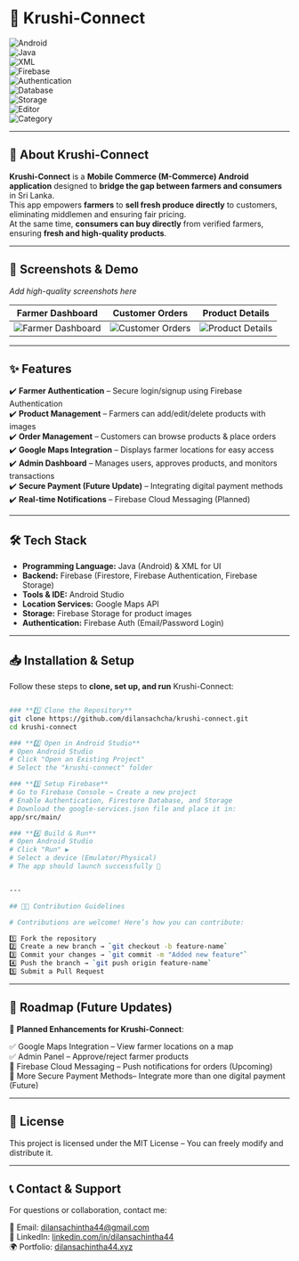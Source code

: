 # 🌾 Krushi-Connect 
![Android](https://img.shields.io/badge/Platform-Android-green)  
![Java](https://img.shields.io/badge/Code-Java-blue)  
![XML](https://img.shields.io/badge/UI-XML-blueviolet)  
![Firebase](https://img.shields.io/badge/Backend-Firebase-orange)  
![Authentication](https://img.shields.io/badge/Auth-FirebaseAuth-yellow)  
![Database](https://img.shields.io/badge/Database-Firestore-red)  
![Storage](https://img.shields.io/badge/Storage-FirebaseStorage-purple)  
![Editor](https://img.shields.io/badge/IDE-Android%20Studio-brightgreen)  
![Category](https://img.shields.io/badge/Type-M--Commerce-lightgrey)  

---

## 🌱 About Krushi-Connect

**Krushi-Connect** is a **Mobile Commerce (M-Commerce) Android application** designed to **bridge the gap between farmers and consumers** in Sri Lanka.  
This app empowers **farmers** to **sell fresh produce directly** to customers, eliminating middlemen and ensuring fair pricing.  
At the same time, **consumers can buy directly** from verified farmers, ensuring **fresh and high-quality products**.

---

## 📸 Screenshots & Demo
_Add high-quality screenshots here_

| Farmer Dashboard | Customer Orders | Product Details |
|------------------|----------------|-----------------|
| ![Farmer Dashboard](link-to-image) | ![Customer Orders](link-to-image) | ![Product Details](link-to-image) |

---

## ✨ Features
✔️ **Farmer Authentication** – Secure login/signup using Firebase Authentication  
✔️ **Product Management** – Farmers can add/edit/delete products with images  
✔️ **Order Management** – Customers can browse products & place orders  
✔️ **Google Maps Integration** – Displays farmer locations for easy access  
✔️ **Admin Dashboard** – Manages users, approves products, and monitors transactions  
✔️ **Secure Payment (Future Update)** – Integrating digital payment methods  
✔️ **Real-time Notifications** – Firebase Cloud Messaging (Planned)  

---

## 🛠️ Tech Stack
- **Programming Language:** Java (Android) & XML for UI  
- **Backend:** Firebase (Firestore, Firebase Authentication, Firebase Storage)  
- **Tools & IDE:** Android Studio  
- **Location Services:** Google Maps API  
- **Storage:** Firebase Storage for product images  
- **Authentication:** Firebase Auth (Email/Password Login)  

---

## 📥 Installation & Setup
Follow these steps to **clone, set up, and run** Krushi-Connect:
```bash

### **1️⃣ Clone the Repository**
git clone https://github.com/dilansachcha/krushi-connect.git
cd krushi-connect

### **2️⃣ Open in Android Studio**
# Open Android Studio
# Click "Open an Existing Project"
# Select the "krushi-connect" folder

### **3️⃣ Setup Firebase**
# Go to Firebase Console → Create a new project
# Enable Authentication, Firestore Database, and Storage
# Download the google-services.json file and place it in:
app/src/main/

### **4️⃣ Build & Run**
# Open Android Studio
# Click "Run" ▶️
# Select a device (Emulator/Physical)
# The app should launch successfully 🚀


---

## 👨‍💻 Contribution Guidelines

# Contributions are welcome! Here’s how you can contribute:

1️⃣ Fork the repository  
2️⃣ Create a new branch → `git checkout -b feature-name`  
3️⃣ Commit your changes → `git commit -m "Added new feature"`  
4️⃣ Push the branch → `git push origin feature-name`  
5️⃣ Submit a Pull Request

```
---

## 📌 Roadmap (Future Updates)

🚀 **Planned Enhancements for Krushi-Connect**:

✅ Google Maps Integration – View farmer locations on a map  
✅ Admin Panel – Approve/reject farmer products  
🚧 Firebase Cloud Messaging – Push notifications for orders (Upcoming)  
🚧 More Secure Payment Methods– Integrate more than one digital payment (Future)

---

## 📜 License

This project is licensed under the MIT License – You can freely modify and distribute it.

---

## 📞 Contact & Support
For questions or collaboration, contact me:

📧 Email: [dilansachintha44@gmail.com](mailto:dilansachintha44@gmail.com)  
🔗 LinkedIn: [linkedin.com/in/dilansachintha44](https://www.linkedin.com/in/dilansachintha44/)  
🌍 Portfolio: [dilansachintha44.xyz](https://dilansachintha44.xyz)  






